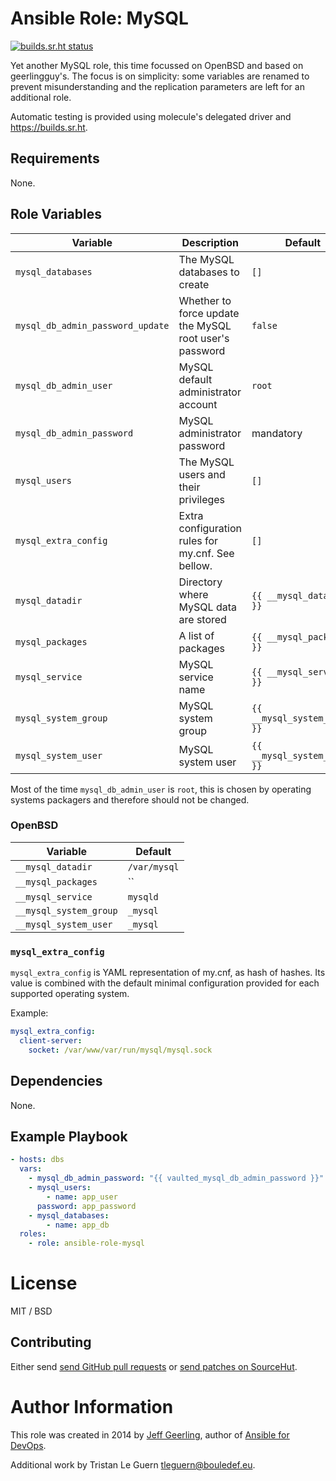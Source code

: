 # Ansible Role: MySQL

[![builds.sr.ht status](https://builds.sr.ht/~tleguern/ansible-role-mysql.svg)](https://builds.sr.ht/~tleguern/ansible-role-mysql?)

Yet another MySQL role, this time focussed on OpenBSD and based on geerlingguy's.
The focus is on simplicity: some variables are renamed to prevent misunderstanding and the replication parameters are left for an additional role.

Automatic testing is provided using molecule's delegated driver and https://builds.sr.ht.

## Requirements

None.

## Role Variables

| Variable | Description | Default |
|----------|-------------|---------|
| `mysql_databases` | The MySQL databases to create | `[]` |
| `mysql_db_admin_password_update` | Whether to force update the MySQL root user's password | `false` |
| `mysql_db_admin_user` | MySQL default administrator account | `root` |
| `mysql_db_admin_password` | MySQL administrator password  | mandatory |
| `mysql_users` | The MySQL users and their privileges | `[]` |
| `mysql_extra_config` | Extra configuration rules for my.cnf. See bellow. | `[]` |
| `mysql_datadir` | Directory where MySQL data are stored | `{{ __mysql_datadir }}` |
| `mysql_packages` | A list of packages | `{{ __mysql_packages }}` |
| `mysql_service` | MySQL service name | `{{ __mysql_service }}` |
| `mysql_system_group` | MySQL system group | `{{ __mysql_system_group }}` |
| `mysql_system_user` | MySQL system user | `{{ __mysql_system_user }}` |

Most of the time `mysql_db_admin_user` is `root`, this is chosen by operating systems packagers and therefore should not be changed.

### OpenBSD

| Variable | Default |
|----------|---------|
| `__mysql_datadir` | `/var/mysql` |
| `__mysql_packages` | `` |
| `__mysql_service` | `mysqld` |
| `__mysql_system_group` | `_mysql` |
| `__mysql_system_user` | `_mysql` |

### `mysql_extra_config`

`mysql_extra_config` is YAML representation of my.cnf, as hash of hashes.
Its value is combined with the default minimal configuration provided for each supported operating system.

Example:

```yml
mysql_extra_config:
  client-server:
    socket: /var/www/var/run/mysql/mysql.sock
```

## Dependencies

None.

## Example Playbook

```yaml
- hosts: dbs
  vars:
    - mysql_db_admin_password: "{{ vaulted_mysql_db_admin_password }}"
    - mysql_users:
        - name: app_user
	  password: app_password
    - mysql_databases:
        - name: app_db
  roles:
    - role: ansible-role-mysql
```

# License

MIT / BSD

## Contributing

Either send [send GitHub pull requests](https://github.com/Aversiste/ansible-role-mysql) or [send patches on SourceHut](https://lists.sr.ht/~tleguern/misc).

# Author Information

This role was created in 2014 by [Jeff Geerling](https://www.jeffgeerling.com/), author of [Ansible for DevOps](https://www.ansiblefordevops.com/).

Additional work by Tristan Le Guern <tleguern@bouledef.eu>.
